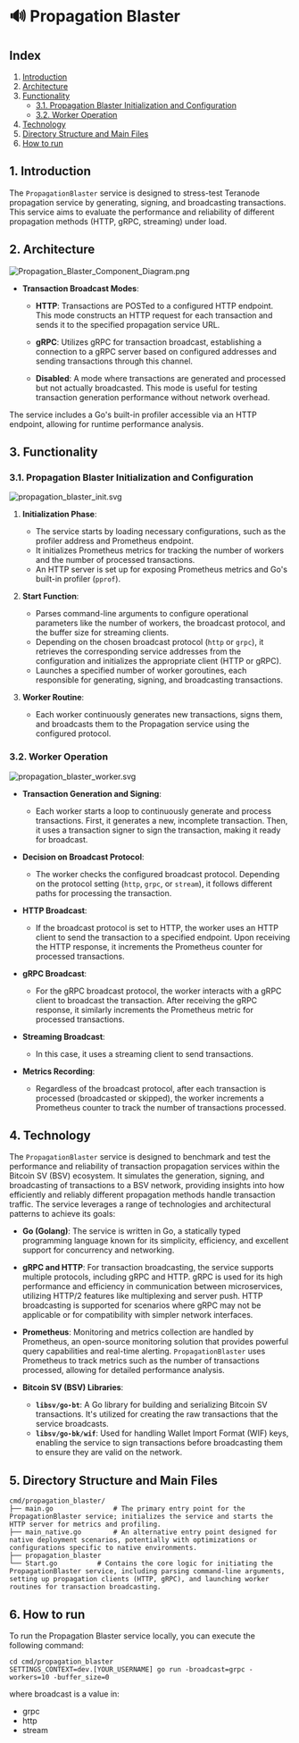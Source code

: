 #  🔊 Propagation Blaster

## Index


1. [Introduction](#1-introduction)
2. [Architecture](#2-architecture)
3. [Functionality](#3-functionality)
    - [3.1. Propagation Blaster Initialization and Configuration](#31-propagation-blaster-initialization-and-configuration)
    - [3.2. Worker Operation](#32-worker-operation)
4. [Technology](#4-technology)
5. [Directory Structure and Main Files](#5-directory-structure-and-main-files)
6. [How to run](#6-how-to-run)


## 1. Introduction

The `PropagationBlaster` service is designed to stress-test Teranode propagation service by generating, signing, and broadcasting transactions. This service aims to evaluate the performance and reliability of different propagation methods (HTTP, gRPC, streaming) under load.


## 2. Architecture

![Propagation_Blaster_Component_Diagram.png](img%2FPropagation_Blaster_Component_Diagram.png)

- **Transaction Broadcast Modes**:

    - **HTTP**: Transactions are POSTed to a configured HTTP endpoint. This mode constructs an HTTP request for each transaction and sends it to the specified propagation service URL.

    - **gRPC**: Utilizes gRPC for transaction broadcast, establishing a connection to a gRPC server based on configured addresses and sending transactions through this channel.

    - **Disabled**: A mode where transactions are generated and processed but not actually broadcasted. This mode is useful for testing transaction generation performance without network overhead.

The service includes a Go's built-in profiler accessible via an HTTP endpoint, allowing for runtime performance analysis.

## 3. Functionality

### 3.1. Propagation Blaster Initialization and Configuration

![propagation_blaster_init.svg](img%2Fplantuml%2Fpropagation_blaster_init.svg)

1. **Initialization Phase**:
    - The service starts by loading necessary configurations, such as the profiler address and Prometheus endpoint.
    - It initializes Prometheus metrics for tracking the number of workers and the number of processed transactions.
    - An HTTP server is set up for exposing Prometheus metrics and Go's built-in profiler (`pprof`).

2. **Start Function**:
    - Parses command-line arguments to configure operational parameters like the number of workers, the broadcast protocol, and the buffer size for streaming clients.
    - Depending on the chosen broadcast protocol (`http` or `grpc`), it retrieves the corresponding service addresses from the configuration and initializes the appropriate client (HTTP or gRPC).
    - Launches a specified number of worker goroutines, each responsible for generating, signing, and broadcasting transactions.

3. **Worker Routine**:
    - Each worker continuously generates new transactions, signs them, and broadcasts them to the Propagation service using the configured protocol.

### 3.2. Worker Operation

![propagation_blaster_worker.svg](img%2Fplantuml%2Fpropagation_blaster_worker.svg)


- **Transaction Generation and Signing**:
    - Each worker starts a loop to continuously generate and process transactions. First, it generates a new, incomplete transaction. Then, it uses a transaction signer to sign the transaction, making it ready for broadcast.

- **Decision on Broadcast Protocol**:
    - The worker checks the configured broadcast protocol. Depending on the protocol setting (`http`, `grpc`, or `stream`), it follows different paths for processing the transaction.

- **HTTP Broadcast**:
    - If the broadcast protocol is set to HTTP, the worker uses an HTTP client to send the transaction to a specified endpoint. Upon receiving the HTTP response, it increments the Prometheus counter for processed transactions.

- **gRPC Broadcast**:
    - For the gRPC broadcast protocol, the worker interacts with a gRPC client to broadcast the transaction. After receiving the gRPC response, it similarly increments the Prometheus metric for processed transactions.

- **Streaming Broadcast**:
    - In this case, it uses a streaming client to send transactions.

- **Metrics Recording**:
    - Regardless of the broadcast protocol, after each transaction is processed (broadcasted or skipped), the worker increments a Prometheus counter to track the number of transactions processed.


## 4. Technology

The `PropagationBlaster` service is designed to benchmark and test the performance and reliability of transaction propagation services within the Bitcoin SV (BSV) ecosystem. It simulates the generation, signing, and broadcasting of transactions to a BSV network, providing insights into how efficiently and reliably different propagation methods handle transaction traffic. The service leverages a range of technologies and architectural patterns to achieve its goals:


- **Go (Golang)**: The service is written in Go, a statically typed programming language known for its simplicity, efficiency, and excellent support for concurrency and networking.

- **gRPC and HTTP**: For transaction broadcasting, the service supports multiple protocols, including gRPC and HTTP. gRPC is used for its high performance and efficiency in communication between microservices, utilizing HTTP/2 features like multiplexing and server push. HTTP broadcasting is supported for scenarios where gRPC may not be applicable or for compatibility with simpler network interfaces.

- **Prometheus**: Monitoring and metrics collection are handled by Prometheus, an open-source monitoring solution that provides powerful query capabilities and real-time alerting. `PropagationBlaster` uses Prometheus to track metrics such as the number of transactions processed, allowing for detailed performance analysis.

- **Bitcoin SV (BSV) Libraries**:
    - **`libsv/go-bt`**: A Go library for building and serializing Bitcoin SV transactions. It's utilized for creating the raw transactions that the service broadcasts.
    - **`libsv/go-bk/wif`**: Used for handling Wallet Import Format (WIF) keys, enabling the service to sign transactions before broadcasting them to ensure they are valid on the network.

## 5. Directory Structure and Main Files

```
cmd/propagation_blaster/
├── main.go               # The primary entry point for the PropagationBlaster service; initializes the service and starts the HTTP server for metrics and profiling.
├── main_native.go        # An alternative entry point designed for native deployment scenarios, potentially with optimizations or configurations specific to native environments.
├── propagation_blaster
└── Start.go          # Contains the core logic for initiating the PropagationBlaster service, including parsing command-line arguments, setting up propagation clients (HTTP, gRPC), and launching worker routines for transaction broadcasting.
```

## 6. How to run

To run the Propagation Blaster service locally, you can execute the following command:

```shell
cd cmd/propagation_blaster
SETTINGS_CONTEXT=dev.[YOUR_USERNAME] go run -broadcast=grpc -workers=10 -buffer_size=0
```

where broadcast is a value in:
* grpc
* http
* stream
